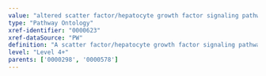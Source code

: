 ```yaml
---
value: "altered scatter factor/hepatocyte growth factor signaling pathway"
type: "Pathway Ontology"
xref-identifier: "0000623"
xref-dataSource: "PW"
definition: "A scatter factor/hepatocyte growth factor signaling pathway that deviates from what its normal course should be. Aberrant Hgf signaling via Met receptor has been implicated in numerous forms of cancer."
level: "Level 4+"
parents: ['0000298', '0000578']
---
```

